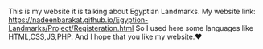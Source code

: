 This is my website it is talking about Egyptian Landmarks. My website link: https://nadeenbarakat.github.io/Egyption-Landmarks/Project/Registeration.html
So I used here some languages like HTML,CSS,JS,PHP. And I hope that you like my website.♥️
